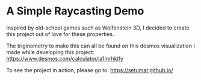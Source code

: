 # A Simple Raycasting Demo
Inspired by old-school games such as Wolfenstein 3D, I decided to create this project out of love for these properties.

The triginometry to make this can all be found on this desmos visualization I made while developing this project: https://www.desmos.com/calculator/la1mrhklfy

To see the project in action, please go to: https://setumar.github.io/
